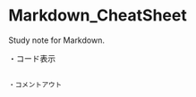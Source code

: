 # Markdown_CheatSheet
Study note for Markdown.

・コード表示
```(SHIFT+@)か~~~で囲った文はそのまま表示される

・コメントアウト
```
[]([](コメント))
[](<!-- コメント -->)
```